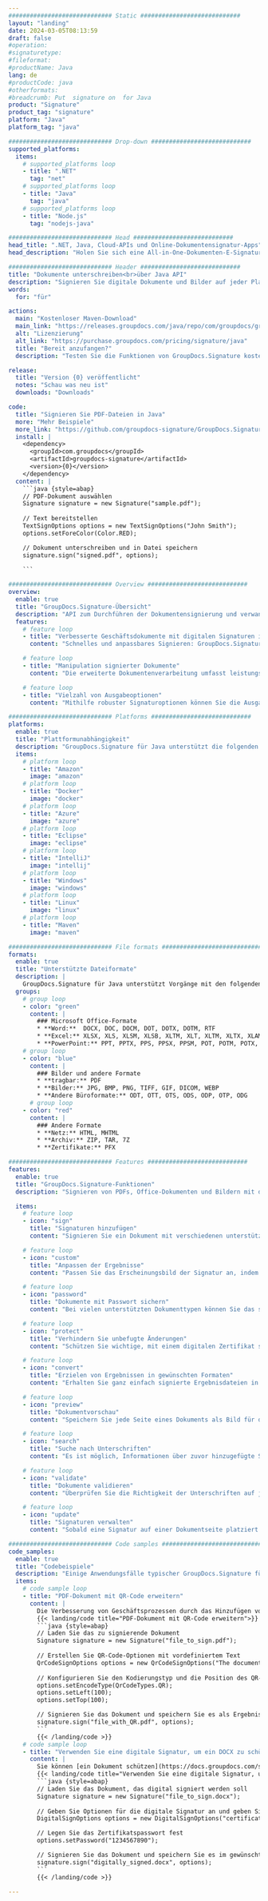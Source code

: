 ```yaml
---
############################# Static ############################
layout: "landing"
date: 2024-03-05T08:13:59
draft: false
#operation: 
#signaturetype: 
#fileformat: 
#productName: Java
lang: de
#productCode: java
#otherformats: 
#breadcrumb: Put  signature on  for Java
product: "Signature"
product_tag: "signature"
platform: "Java"
platform_tag: "java"

############################# Drop-down ############################
supported_platforms:
  items:
    # supported_platforms loop
    - title: ".NET"
      tag: "net"
    # supported_platforms loop
    - title: "Java"
      tag: "java"
    # supported_platforms loop
    - title: "Node.js"
      tag: "nodejs-java"

############################# Head ############################
head_title: ".NET, Java, Cloud-APIs und Online-Dokumentensignatur-Apps"
head_description: "Holen Sie sich eine All-in-One-Dokumenten-E-Signatur-Lösung für .NET-, Java- und Cloud-basierte Anwendungen. Signieren Sie gängige Dokumentenformate online mit der einfachen Drag-and-Drop-Funktion"

############################# Header ############################
title: "Dokumente unterschreiben<br>über Java API"
description: "Signieren Sie digitale Dokumente und Bilder auf jeder Plattform mit unseren flexiblen APIs und App-basierten Lösungen für Programmierer und Endbenutzer."
words:
  for: "für"

actions:
  main: "Kostenloser Maven-Download"
  main_link: "https://releases.groupdocs.com/java/repo/com/groupdocs/groupdocs-signature/"
  alt: "Lizenzierung"
  alt_link: "https://purchase.groupdocs.com/pricing/signature/java"
  title: "Bereit anzufangen?"
  description: "Testen Sie die Funktionen von GroupDocs.Signature kostenlos oder fordern Sie eine Lizenz an"

release:
  title: "Version {0} veröffentlicht"
  notes: "Schau was neu ist"
  downloads: "Downloads"

code:
  title: "Signieren Sie PDF-Dateien in Java"
  more: "Mehr Beispiele"
  more_link: "https://github.com/groupdocs-signature/GroupDocs.Signature-for-Java"
  install: |
    <dependency>
      <groupId>com.groupdocs</groupId>
      <artifactId>groupdocs-signature</artifactId>
      <version>{0}</version>
    </dependency>
  content: |
    ```java {style=abap}  
    // PDF-Dokument auswählen
    Signature signature = new Signature("sample.pdf");
    
    // Text bereitstellen
    TextSignOptions options = new TextSignOptions("John Smith");
    options.setForeColor(Color.RED);

    // Dokument unterschreiben und in Datei speichern
    signature.sign("signed.pdf", options);
    
    ```

############################# Overview ############################
overview:
  enable: true
  title: "GroupDocs.Signature-Übersicht"
  description: "API zum Durchführen der Dokumentensignierung und verwandter Vorgänge in Java-Anwendungen"
  features:
    # feature loop
    - title: "Verbesserte Geschäftsdokumente mit digitalen Signaturen in Java"
      content: "Schnelles und anpassbares Signieren: GroupDocs.Signature für Java bietet eine breite Palette digitaler Signaturoptionen für PDFs, Bilder und Office-Dokumente. Sie können Text, Barcodes, QR-Codes, digitale Zertifikate, Bilder oder versteckte Metadaten verwenden. Die Dokumentenverarbeitung ist schnell und effizient."

    # feature loop
    - title: "Manipulation signierter Dokumente"
      content: "Die erweiterte Dokumentenverarbeitung umfasst leistungsstarke Vorgänge an signierten Dokumenten mithilfe von GroupDocs.Signature für Java. Sie können anhand verschiedener nützlicher Kriterien nach Signaturen suchen und diese validieren, die Geschäftsdokumenten hinzugefügt wurden. Darüber hinaus können Sie detaillierte Informationen zum Dokument abrufen oder Vorschaubilder seiner Seiten abrufen."

    # feature loop
    - title: "Vielzahl von Ausgabeoptionen"
      content: "Mithilfe robuster Signaturoptionen können Sie die Ausgabe für mit GroupDocs.Signature für Java signierte Dokumente anpassen. Sie können jede Signatur auf jeder Dokumentseite präzise positionieren und ihr Erscheinungsbild auf verschiedene Weise konfigurieren. Die Java-API unterstützt das Speichern signierter Geschäftsdokumente in zahlreichen unterstützten Formaten und bietet Möglichkeiten, diese mit Passwörtern zu sichern."

############################# Platforms ############################
platforms:
  enable: true
  title: "Plattformunabhängigkeit"
  description: "GroupDocs.Signature für Java unterstützt die folgenden Betriebssysteme, Frameworks und Paketmanager"
  items:
    # platform loop
    - title: "Amazon"
      image: "amazon"
    # platform loop
    - title: "Docker"
      image: "docker"
    # platform loop
    - title: "Azure"
      image: "azure"
    # platform loop
    - title: "Eclipse"
      image: "eclipse"
    # platform loop
    - title: "IntelliJ"
      image: "intellij"
    # platform loop
    - title: "Windows"
      image: "windows"
    # platform loop
    - title: "Linux"
      image: "linux"
    # platform loop
    - title: "Maven"
      image: "maven"

############################# File formats ############################
formats:
  enable: true
  title: "Unterstützte Dateiformate"
  description: |
    GroupDocs.Signature für Java unterstützt Vorgänge mit den folgenden [Dateiformaten](https://docs.groupdocs.com/signature/java/supported-document-formats/).
  groups:
    # group loop
    - color: "green"
      content: |
        ### Microsoft Office-Formate
        * **Word:**  DOCX, DOC, DOCM, DOT, DOTX, DOTM, RTF
        * **Excel:** XLSX, XLS, XLSM, XLSB, XLTM, XLT, XLTM, XLTX, XLAM, SXC, SpreadsheetML
        * **PowerPoint:** PPT, PPTX, PPS, PPSX, PPSM, POT, POTM, POTX, PPTM
    # group loop
    - color: "blue"
      content: |
        ### Bilder und andere Formate
        * **tragbar:** PDF
        * **Bilder:** JPG, BMP, PNG, TIFF, GIF, DICOM, WEBP
        * **Andere Büroformate:** ODT, OTT, OTS, ODS, ODP, OTP, ODG
      # group loop
    - color: "red"
      content: |
        ### Andere Formate
        * **Netz:** HTML, MHTML
        * **Archiv:** ZIP, TAR, 7Z
        * **Zertifikate:** PFX

############################# Features ############################
features:
  enable: true
  title: "GroupDocs.Signature-Funktionen"
  description: "Signieren von PDFs, Office-Dokumenten und Bildern mit digitalen Signaturen"

  items:
    # feature loop
    - icon: "sign"
      title: "Signaturen hinzufügen"
      content: "Signieren Sie ein Dokument mit verschiedenen unterstützten Signaturtypen, indem Sie eine digitale Signatur genau an jeder Position auf jeder Seite platzieren."

    # feature loop
    - icon: "custom"
      title: "Anpassen der Ergebnisse"
      content: "Passen Sie das Erscheinungsbild der Signatur an, indem Sie Farbe, Schriftart, Rahmen, Drehung und andere Funktionen anpassen, um das gewünschte Ergebnis zu erzielen."

    # feature loop
    - icon: "password"
      title: "Dokumente mit Passwort sichern"
      content: "Bei vielen unterstützten Dokumenttypen können Sie das signierte Dokument mit einem Passwort schützen."

    # feature loop
    - icon: "protect"
      title: "Verhindern Sie unbefugte Änderungen"
      content: "Schützen Sie wichtige, mit einem digitalen Zertifikat signierte Geschäftsdokumente vor unbefugten Änderungen."

    # feature loop
    - icon: "convert"
      title: "Erzielen von Ergebnissen in gewünschten Formaten"
      content: "Erhalten Sie ganz einfach signierte Ergebnisdateien in jedem unterstützten Format. Sie können MS Word-Dokumente auch mühelos in PDF konvertieren."

    # feature loop
    - icon: "preview"
      title: "Dokumentvorschau"
      content: "Speichern Sie jede Seite eines Dokuments als Bild für die zukünftige Verarbeitung."

    # feature loop
    - icon: "search"
      title: "Suche nach Unterschriften"
      content: "Es ist möglich, Informationen über zuvor hinzugefügte Signaturen in bestimmten Dokumenten abzurufen."

    # feature loop
    - icon: "validate"
      title: "Dokumente validieren"
      content: "Überprüfen Sie die Richtigkeit der Unterschriften auf jedem unterzeichneten Dokument."

    # feature loop
    - icon: "update"
      title: "Signaturen verwalten"
      content: "Sobald eine Signatur auf einer Dokumentseite platziert ist, kann sie nach Bedarf gelöscht, verschoben oder aktualisiert werden."

############################# Code samples ############################
code_samples:
  enable: true
  title: "Codebeispiele"
  description: "Einige Anwendungsfälle typischer GroupDocs.Signature für Java-Operationen"
  items:
    # code sample loop
    - title: "PDF-Dokument mit QR-Code erweitern"
      content: |
        Die Verbesserung von Geschäftsprozessen durch das Hinzufügen von [QR-Codes](https://docs.groupdocs.com/signature/java/esign-document-with-qr-code-signature/) zu bestimmten Seiten von PDF-Dokumenten kann wertvoll sein. Es gibt ein Beispiel für das Hinzufügen eines QR-Codes mit GroupDocs.Signature für Java.
        {{< landing/code title="PDF-Dokument mit QR-Code erweitern">}}
        ```java {style=abap}
        // Laden Sie das zu signierende Dokument
        Signature signature = new Signature("file_to_sign.pdf");
        
        // Erstellen Sie QR-Code-Optionen mit vordefiniertem Text
        QrCodeSignOptions options = new QrCodeSignOptions("The document is approved by John Smith");
        
        // Konfigurieren Sie den Kodierungstyp und die Position des QR-Codes auf der Seite
        options.setEncodeType(QrCodeTypes.QR);
        options.setLeft(100);
        options.setTop(100);

        // Signieren Sie das Dokument und speichern Sie es als Ergebnisdatei
        signature.sign("file_with_QR.pdf", options);
        ```
        {{< /landing/code >}}
    # code sample loop
    - title: "Verwenden Sie eine digitale Signatur, um ein DOCX zu schützen"
      content: |
        Sie können [ein Dokument schützen](https://docs.groupdocs.com/signature/java/esign-document-with-digital-signature/), indem Sie persönliche oder Unternehmenssignaturen verwenden, die als digitale Zertifikate gespeichert sind. Mit einem Zertifikat gesicherte Dokumente können nicht verändert werden, ohne dass die Signatur ungültig wird.
        {{< landing/code title="Verwenden Sie eine digitale Signatur, um ein DOCX zu schützen">}}
        ```java {style=abap}   
        // Laden Sie das Dokument, das digital signiert werden soll
        Signature signature = new Signature("file_to_sign.docx");
        
        // Geben Sie Optionen für die digitale Signatur an und geben Sie den Pfad zur Zertifikatsdatei an
        DigitalSignOptions options = new DigitalSignOptions("certificate.pfx");

        // Legen Sie das Zertifikatspasswort fest
        options.setPassword("1234567890");

        // Signieren Sie das Dokument und speichern Sie es im gewünschten Pfad
        signature.sign("digitally_signed.docx", options);
        ```
        {{< /landing/code >}}

---
```


